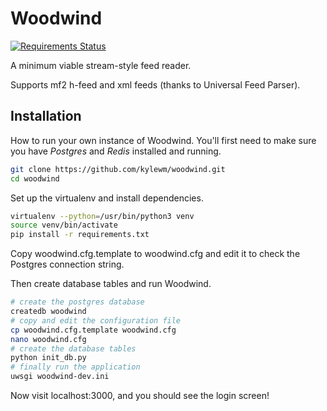 Woodwind
========

[![Requirements Status](https://requires.io/github/kylewm/woodwind/requirements.svg?branch=master)](https://requires.io/github/kylewm/woodwind/requirements/?branch=master)

A minimum viable stream-style feed reader.

Supports mf2 h-feed and xml feeds (thanks to Universal Feed Parser).

Installation
----------

How to run your own instance of Woodwind. You'll first need to make
sure you have *Postgres* and *Redis* installed and running.

```bash
git clone https://github.com/kylewm/woodwind.git
cd woodwind
```

Set up the virtualenv and install dependencies.

```bash
virtualenv --python=/usr/bin/python3 venv
source venv/bin/activate
pip install -r requirements.txt
```

Copy woodwind.cfg.template to woodwind.cfg and edit it to check the
Postgres connection string.

Then create database tables and run Woodwind.

```bash
# create the postgres database
createdb woodwind
# copy and edit the configuration file
cp woodwind.cfg.template woodwind.cfg
nano woodwind.cfg
# create the database tables
python init_db.py
# finally run the application
uwsgi woodwind-dev.ini
```

Now visit localhost:3000, and you should see the login screen!
